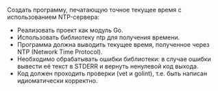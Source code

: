 Создать программу, печатающую точное текущее время с использованием NTP-сервера:

- Реализовать проект как модуль Go.
- Использовать библиотеку ntp для получения времени.
- Программа должна выводить текущее время, полученное через NTP (Network Time Protocol).
- Необходимо обрабатывать ошибки библиотеки: в случае ошибки вывести её текст в STDERR и вернуть ненулевой код выхода.
- Код должен проходить проверки (vet и golint), т.е. быть написан идиоматически корректно.

